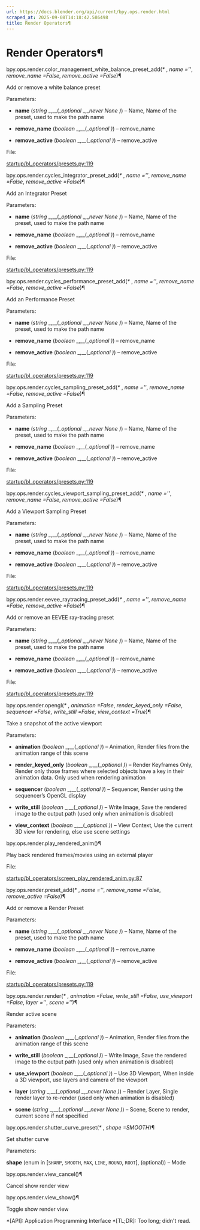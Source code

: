 ```yaml
---
url: https://docs.blender.org/api/current/bpy.ops.render.html
scraped_at: 2025-09-08T14:18:42.586498
title: Render Operators¶
---
```


# Render Operators¶

bpy.ops.render.color_management_white_balance_preset_add(_*_ , _name =''_,
_remove_name =False_, _remove_active =False_)¶

    

Add or remove a white balance preset

Parameters:

    

  * **name** (_string_ _,__(__optional_ _,__never None_ _)_) – Name, Name of the preset, used to make the path name

  * **remove_name** (_boolean_ _,__(__optional_ _)_) – remove_name

  * **remove_active** (_boolean_ _,__(__optional_ _)_) – remove_active

File:

    

[startup/bl_operators/presets.py:119](https://projects.blender.org/blender/blender/src/branch/main/scripts/startup/bl_operators/presets.py#L119)

bpy.ops.render.cycles_integrator_preset_add(_*_ , _name =''_, _remove_name
=False_, _remove_active =False_)¶

    

Add an Integrator Preset

Parameters:

    

  * **name** (_string_ _,__(__optional_ _,__never None_ _)_) – Name, Name of the preset, used to make the path name

  * **remove_name** (_boolean_ _,__(__optional_ _)_) – remove_name

  * **remove_active** (_boolean_ _,__(__optional_ _)_) – remove_active

File:

    

[startup/bl_operators/presets.py:119](https://projects.blender.org/blender/blender/src/branch/main/scripts/startup/bl_operators/presets.py#L119)

bpy.ops.render.cycles_performance_preset_add(_*_ , _name =''_, _remove_name
=False_, _remove_active =False_)¶

    

Add an Performance Preset

Parameters:

    

  * **name** (_string_ _,__(__optional_ _,__never None_ _)_) – Name, Name of the preset, used to make the path name

  * **remove_name** (_boolean_ _,__(__optional_ _)_) – remove_name

  * **remove_active** (_boolean_ _,__(__optional_ _)_) – remove_active

File:

    

[startup/bl_operators/presets.py:119](https://projects.blender.org/blender/blender/src/branch/main/scripts/startup/bl_operators/presets.py#L119)

bpy.ops.render.cycles_sampling_preset_add(_*_ , _name =''_, _remove_name
=False_, _remove_active =False_)¶

    

Add a Sampling Preset

Parameters:

    

  * **name** (_string_ _,__(__optional_ _,__never None_ _)_) – Name, Name of the preset, used to make the path name

  * **remove_name** (_boolean_ _,__(__optional_ _)_) – remove_name

  * **remove_active** (_boolean_ _,__(__optional_ _)_) – remove_active

File:

    

[startup/bl_operators/presets.py:119](https://projects.blender.org/blender/blender/src/branch/main/scripts/startup/bl_operators/presets.py#L119)

bpy.ops.render.cycles_viewport_sampling_preset_add(_*_ , _name =''_,
_remove_name =False_, _remove_active =False_)¶

    

Add a Viewport Sampling Preset

Parameters:

    

  * **name** (_string_ _,__(__optional_ _,__never None_ _)_) – Name, Name of the preset, used to make the path name

  * **remove_name** (_boolean_ _,__(__optional_ _)_) – remove_name

  * **remove_active** (_boolean_ _,__(__optional_ _)_) – remove_active

File:

    

[startup/bl_operators/presets.py:119](https://projects.blender.org/blender/blender/src/branch/main/scripts/startup/bl_operators/presets.py#L119)

bpy.ops.render.eevee_raytracing_preset_add(_*_ , _name =''_, _remove_name
=False_, _remove_active =False_)¶

    

Add or remove an EEVEE ray-tracing preset

Parameters:

    

  * **name** (_string_ _,__(__optional_ _,__never None_ _)_) – Name, Name of the preset, used to make the path name

  * **remove_name** (_boolean_ _,__(__optional_ _)_) – remove_name

  * **remove_active** (_boolean_ _,__(__optional_ _)_) – remove_active

File:

    

[startup/bl_operators/presets.py:119](https://projects.blender.org/blender/blender/src/branch/main/scripts/startup/bl_operators/presets.py#L119)

bpy.ops.render.opengl(_*_ , _animation =False_, _render_keyed_only =False_,
_sequencer =False_, _write_still =False_, _view_context =True_)¶

    

Take a snapshot of the active viewport

Parameters:

    

  * **animation** (_boolean_ _,__(__optional_ _)_) – Animation, Render files from the animation range of this scene

  * **render_keyed_only** (_boolean_ _,__(__optional_ _)_) – Render Keyframes Only, Render only those frames where selected objects have a key in their animation data. Only used when rendering animation

  * **sequencer** (_boolean_ _,__(__optional_ _)_) – Sequencer, Render using the sequencer’s OpenGL display

  * **write_still** (_boolean_ _,__(__optional_ _)_) – Write Image, Save the rendered image to the output path (used only when animation is disabled)

  * **view_context** (_boolean_ _,__(__optional_ _)_) – View Context, Use the current 3D view for rendering, else use scene settings

bpy.ops.render.play_rendered_anim()¶

    

Play back rendered frames/movies using an external player

File:

    

[startup/bl_operators/screen_play_rendered_anim.py:87](https://projects.blender.org/blender/blender/src/branch/main/scripts/startup/bl_operators/screen_play_rendered_anim.py#L87)

bpy.ops.render.preset_add(_*_ , _name =''_, _remove_name =False_,
_remove_active =False_)¶

    

Add or remove a Render Preset

Parameters:

    

  * **name** (_string_ _,__(__optional_ _,__never None_ _)_) – Name, Name of the preset, used to make the path name

  * **remove_name** (_boolean_ _,__(__optional_ _)_) – remove_name

  * **remove_active** (_boolean_ _,__(__optional_ _)_) – remove_active

File:

    

[startup/bl_operators/presets.py:119](https://projects.blender.org/blender/blender/src/branch/main/scripts/startup/bl_operators/presets.py#L119)

bpy.ops.render.render(_*_ , _animation =False_, _write_still =False_,
_use_viewport =False_, _layer =''_, _scene =''_)¶

    

Render active scene

Parameters:

    

  * **animation** (_boolean_ _,__(__optional_ _)_) – Animation, Render files from the animation range of this scene

  * **write_still** (_boolean_ _,__(__optional_ _)_) – Write Image, Save the rendered image to the output path (used only when animation is disabled)

  * **use_viewport** (_boolean_ _,__(__optional_ _)_) – Use 3D Viewport, When inside a 3D viewport, use layers and camera of the viewport

  * **layer** (_string_ _,__(__optional_ _,__never None_ _)_) – Render Layer, Single render layer to re-render (used only when animation is disabled)

  * **scene** (_string_ _,__(__optional_ _,__never None_ _)_) – Scene, Scene to render, current scene if not specified

bpy.ops.render.shutter_curve_preset(_*_ , _shape =SMOOTH_)¶

    

Set shutter curve

Parameters:

    

**shape** (enum in [`SHARP`, `SMOOTH`, `MAX`, `LINE`, `ROUND`, `ROOT`],
(optional)) – Mode

bpy.ops.render.view_cancel()¶

    

Cancel show render view

bpy.ops.render.view_show()¶

    

Toggle show render view

  *[API]: Application Programming Interface
  *[TL;DR]: Too long; didn't read.

